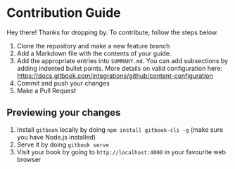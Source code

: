 # Contribution Guide
Hey there! Thanks for dropping by. To contribute, follow the steps below.

1. Clone the repository and make a new feature branch
2. Add a Markdown file with the contents of your guide.
3. Add the appropriate entries into `SUMMARY.md`. You can add subsections by adding indented bullet points. More details on valid configuration here: https://docs.gitbook.com/integrations/github/content-configuration
4. Commit and push your changes
5. Make a Pull Request

## Previewing your changes
1. Install `gitbook` locally by doing `npm install gitbook-cli -g` (make sure you have Node.js installed)
2. Serve it by doing `gitbook serve`
3. Visit your book by going to `http://localhost:4000` in your favourite web browser